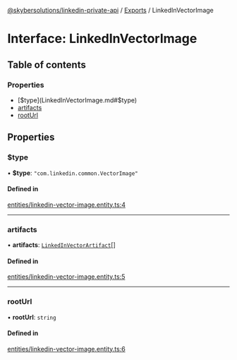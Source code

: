 [@skybersolutions/linkedin-private-api](../README.md) / [Exports](../modules.md) / LinkedInVectorImage

# Interface: LinkedInVectorImage

## Table of contents

### Properties

- [$type](LinkedInVectorImage.md#$type)
- [artifacts](LinkedInVectorImage.md#artifacts)
- [rootUrl](LinkedInVectorImage.md#rooturl)

## Properties

### $type

• **$type**: ``"com.linkedin.common.VectorImage"``

#### Defined in

[entities/linkedin-vector-image.entity.ts:4](https://github.com/SkyberSolutions/linkedin-private-api/blob/c247a0c/src/entities/linkedin-vector-image.entity.ts#L4)

___

### artifacts

• **artifacts**: [`LinkedInVectorArtifact`](LinkedInVectorArtifact.md)[]

#### Defined in

[entities/linkedin-vector-image.entity.ts:5](https://github.com/SkyberSolutions/linkedin-private-api/blob/c247a0c/src/entities/linkedin-vector-image.entity.ts#L5)

___

### rootUrl

• **rootUrl**: `string`

#### Defined in

[entities/linkedin-vector-image.entity.ts:6](https://github.com/SkyberSolutions/linkedin-private-api/blob/c247a0c/src/entities/linkedin-vector-image.entity.ts#L6)
